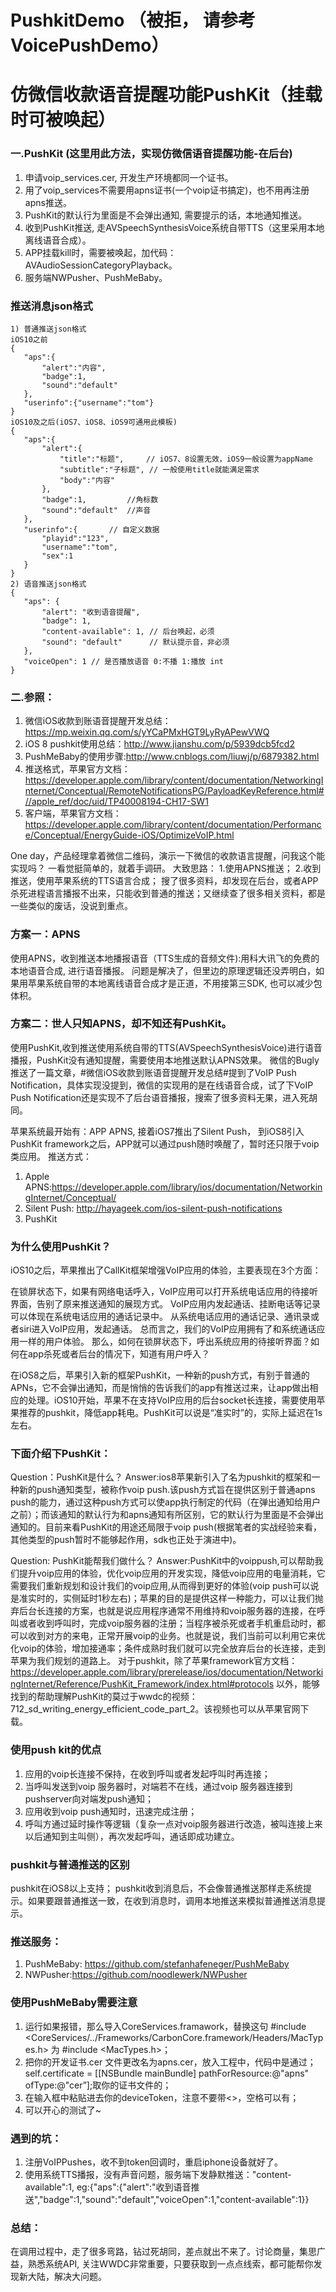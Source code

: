 # PushkitDemo （被拒， 请参考VoicePushDemo）
# 仿微信收款语音提醒功能PushKit（挂载时可被唤起）

### 一.PushKit (这里用此方法，实现仿微信语音提醒功能-在后台)
 1. 申请voip_services.cer, 开发生产环境都同一个证书。
 2. 用了voip_services不需要用apns证书(一个voip证书搞定)，也不用再注册apns推送。
 3. PushKit的默认行为里面是不会弹出通知, 需要提示的话，本地通知推送。
 4. 收到PushKit推送, 走AVSpeechSynthesisVoice系统自带TTS（这里采用本地离线语音合成）。
 5. APP挂载kill时，需要被唤起，加代码：AVAudioSessionCategoryPlayback。
 6. 服务端NWPusher、PushMeBaby。
 
 ### 推送消息json格式

 ```
1) 普通推送json格式
iOS10之前
{
    "aps":{
        "alert":"内容",
        "badge":1,
        "sound":"default"
    },
    "userinfo":{"username":"tom"}
}
iOS10及之后(iOS7、iOS8、iOS9可通用此模板)
{
    "aps":{
        "alert":{
            "title":"标题",     // iOS7、8设置无效，iOS9一般设置为appName
            "subtitle":"子标题", // 一般使用title就能满足需求
            "body":"内容"
        },
        "badge":1,         //角标数
        "sound":"default"  //声音
    },
    "userinfo":{       // 自定义数据
        "playid":"123",
        "username":"tom",
        "sex":1
    }
}
2) 语音推送json格式
{
    "aps": {
        "alert": "收到语音提醒",
        "badge": 1,
        "content-available": 1, // 后台唤起，必须
        "sound": "default"      // 默认提示音，非必须
    },
    "voiceOpen": 1 // 是否播放语音 0:不播 1:播放 int
}
 ```
 

### 二.参照：
1. 微信iOS收款到账语音提醒开发总结：https://mp.weixin.qq.com/s/yYCaPMxHGT9LyRyAPewVWQ
2. iOS 8 pushkit使用总结：http://www.jianshu.com/p/5939dcb5fcd2
3. PushMeBaby的使用步骤:http://www.cnblogs.com/liuwj/p/6879382.html
4. 推送格式，苹果官方文档：https://developer.apple.com/library/content/documentation/NetworkingInternet/Conceptual/RemoteNotificationsPG/PayloadKeyReference.html#//apple_ref/doc/uid/TP40008194-CH17-SW1
5. 客户端，苹果官方文档：https://developer.apple.com/library/content/documentation/Performance/Conceptual/EnergyGuide-iOS/OptimizeVoIP.html



One day，产品经理拿着微信二维码，演示一下微信的收款语言提醒，问我这个能实现吗？ 一看觉挺简单的，就着手调研。
大致思路：
 1.使用APNS推送；
 2.收到推送，使用苹果系统的TTS语言合成；
搜了很多资料，却发现在后台，或者APP杀死进程语言播报不出来，只能收到普通的推送；又继续查了很多相关资料，都是一些类似的废话，没说到重点。

### 方案一：APNS
使用APNS，收到推送本地播报语音（TTS生成的音频文件):用科大讯飞的免费的本地语音合成, 进行语音播报。
问题是解决了，但里边的原理逻辑还没弄明白，如果用苹果系统自带的本地离线语音合成才是正道，不用接第三SDK, 也可以减少包体积。
 
### 方案二：世人只知APNS，却不知还有PushKit。
使用PushKit,收到推送使用系统自带的TTS(AVSpeechSynthesisVoice)进行语音播报，PushKit没有通知提醒，需要使用本地推送默认APNS效果。
微信的Bugly推送了一篇文章，#微信iOS收款到账语音提醒开发总结#提到了VoIP Push Notification，具体实现没提到，微信的实现用的是在线语音合成，试了下VoIP Push Notification还是实现不了后台语音播报，搜索了很多资料无果，进入死胡同。

 
 苹果系统最开始有：APP APNS, 接着iOS7推出了Silent Push， 到iOS8引入PushKit framework之后，APP就可以通过push随时唤醒了，暂时还只限于voip类应用。
 推送方式：
 1. Apple APNS:https://developer.apple.com/library/ios/documentation/NetworkingInternet/Conceptual/
 2. Silent Push: http://hayageek.com/ios-silent-push-notifications
 3. PushKit

 
 
### 为什么使用PushKit？

iOS10之后，苹果推出了CallKit框架增强VoIP应用的体验，主要表现在3个方面：

在锁屏状态下，如果有网络电话呼入，VoIP应用可以打开系统电话应用的待接听界面，告别了原来推送通知的展现方式。
VoIP应用内发起通话、挂断电话等记录可以体现在系统电话应用的通话记录中。
从系统电话应用的通话记录、通讯录或者siri进入VoIP应用，发起通话。
总而言之，我们的VoIP应用拥有了和系统通话应用一样的用户体验。
那么，如何在锁屏状态下，呼出系统应用的待接听界面？如何在app杀死或者后台的情况下，知道有用户呼入？

在iOS8之后，苹果引入新的框架PushKit，一种新的push方式，有别于普通的APNs，它不会弹出通知，而是悄悄的告诉我们的app有推送过来，让app做出相应的处理。iOS10开始，苹果不在支持VoIP应用的后台socket长连接，需要使用苹果推荐的pushkit，降低app耗电。PushKit可以说是“准实时”的，实际上延迟在1s左右。

 
 
### 下面介绍下PushKit：
Question：PushKit是什么？
Answer:ios8苹果新引入了名为pushkit的框架和一种新的push通知类型，被称作voip push.该push方式旨在提供区别于普通apns push的能力，通过这种push方式可以使app执行制定的代码（在弹出通知给用户之前）；而该通知的默认行为和apns通知有所区别，它的默认行为里面是不会弹出通知的。目前来看PushKit的用途还局限于voip push(根据笔者的实战经验来看，其他类型的push暂时不能够起作用，sdk也正处于演进中)。

Question: PushKit能帮我们做什么？
Answer:PushKit中的voippush,可以帮助我们提升voip应用的体验，优化voip应用的开发实现，降低voip应用的电量消耗，它需要我们重新规划和设计我们的voip应用,从而得到更好的体验(voip push可以说是准实时的，实侧延时1秒左右)；苹果的目的是提供这样一种能力，可以让我们抛弃后台长连接的方案，也就是说应用程序通常不用维持和voip服务器的连接，在呼叫或者收到呼叫时，完成voip服务器的注册；当程序被杀死或者手机重启动时，都可以收到对方的来电，正常开展voip的业务。也就是说，我们当前可以利用它来优化voip的体验，增加接通率；条件成熟时我们就可以完全放弃后台的长连接，走到苹果为我们规划的道路上。
 对于pushkit，除了苹果framework官方文档：https://developer.apple.com/library/prerelease/ios/documentation/NetworkingInternet/Reference/PushKit_Framework/index.html#protocols 以外，能够找到的帮助理解PushKit的莫过于wwdc的视频：712_sd_writing_energy_efficient_code_part_2。该视频也可以从苹果官网下载。
 
### 使用push kit的优点 
 1. 应用的voip长连接不保持，在收到呼叫或者发起呼叫时再连接；
 2. 当呼叫发送到voip 服务器时，对端若不在线，通过voip 服务器连接到pushserver向对端发push通知；
 3. 应用收到voip push通知时，迅速完成注册；
 4. 呼叫方通过延时操作等逻辑（复杂一点对voip服务器进行改造，被叫连接上来以后通知到主叫侧），再次发起呼叫，通话即成功建立。

### pushkit与普通推送的区别 
pushkit在iOS8以上支持；
pushkit收到消息后，不会像普通推送那样走系统提示。如果要跟普通推送一致，在收到消息时，调用本地推送来模拟普通推送消息提示。
 
### 推送服务：
 1. PushMeBaby: https://github.com/stefanhafeneger/PushMeBaby
 2. NWPusher:https://github.com/noodlewerk/NWPusher

 
### 使用PushMeBaby需要注意
 1. 运行如果报错，那么导入CoreServices.framawork，替换这句 #include <CoreServices/../Frameworks/CarbonCore.framework/Headers/MacTypes.h>  为  #include <MacTypes.h>；
 2. 把你的开发证书.cer 文件更改名为apns.cer，放入工程中，代码中是通过；self.certificate = [[NSBundle mainBundle] pathForResource:@"apns" ofType:@"cer”];取你的证书文件的；
 3. 在输入框中粘贴进去你的deviceToken，注意不要带<>，空格可以有；
 4. 可以开心的测试了~

 
### 遇到的坑：
 1. 注册VoIPPushes，收不到token回调时，重启iphone设备就好了。
 2. 使用系统TTS播报，没有声音问题，服务端下发静默推送："content-available":1, eg:{"aps":{"alert":"收到语音推送","badge":1,"sound":"default","voiceOpen":1,"content-available":1}}


### 总结：
在调用过程中，走了很多弯路，钻过死胡同，差点就出不来了。讨论商量，集思广益，熟悉系统API, 关注WWDC非常重要，只要获取到一点点线索，都可能帮你发现新大陆，解决大问题。

